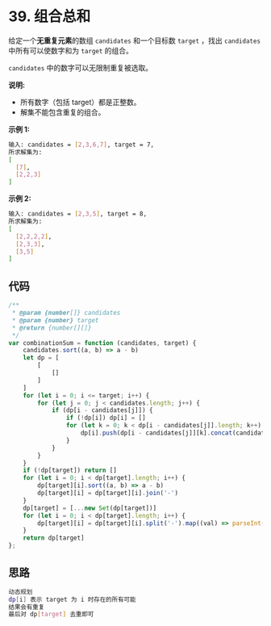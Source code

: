 # 39. 组合总和

给定一个**无重复元素**的数组 `candidates` 和一个目标数 `target` ，找出 `candidates` 中所有可以使数字和为 `target` 的组合。

`candidates` 中的数字可以无限制重复被选取。

**说明:**

- 所有数字（包括 target）都是正整数。
- 解集不能包含重复的组合。

**示例 1:**

```bash
输入: candidates = [2,3,6,7], target = 7,
所求解集为:
[
  [7],
  [2,2,3]
]
```

**示例 2:**

```bash
输入: candidates = [2,3,5], target = 8,
所求解集为:
[
  [2,2,2,2],
  [2,3,3],
  [3,5]
]
```

## 代码

```js
/**
 * @param {number[]} candidates
 * @param {number} target
 * @return {number[][]}
 */
var combinationSum = function (candidates, target) {
    candidates.sort((a, b) => a - b)
    let dp = [
        [
            []
        ]
    ]
    for (let i = 0; i <= target; i++) {
        for (let j = 0; j < candidates.length; j++) {
            if (dp[i - candidates[j]]) {
                if (!dp[i]) dp[i] = []
                for (let k = 0; k < dp[i - candidates[j]].length; k++) {
                    dp[i].push(dp[i - candidates[j]][k].concat(candidates[j]))
                }
            }
        }
    }
    if (!dp[target]) return []
    for (let i = 0; i < dp[target].length; i++) {
        dp[target][i].sort((a, b) => a - b)
        dp[target][i] = dp[target][i].join('-')
    }
    dp[target] = [...new Set(dp[target])]
    for (let i = 0; i < dp[target].length; i++) {
        dp[target][i] = dp[target][i].split('-').map((val) => parseInt(val))
    }
    return dp[target]
};
```

## 思路

```bash
动态规划
dp[i] 表示 target 为 i 时存在的所有可能
结果会有重复
最后对 dp[target] 去重即可
```